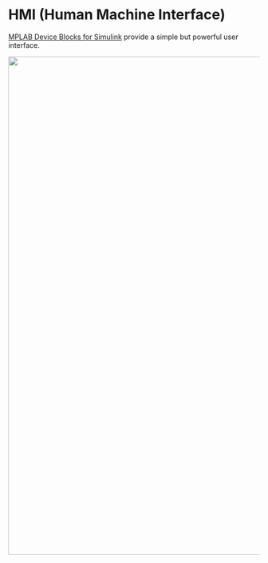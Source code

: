 # HMI (Human Machine Interface)

 [MPLAB Device Blocks for Simulink](https://www.mathworks.com/matlabcentral/fileexchange/71892) provide a simple but powerful user interface. 

<img src="https://rdelpoux.github.io/img/picGUI/DataVisu.png" width="1000">

